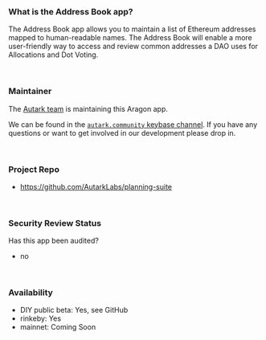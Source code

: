 <br>

### What is the Address Book app?

The Address Book app allows you to maintain a list of Ethereum addresses mapped to human-readable names. The Address Book will enable a more user-friendly way to access and review common addresses a DAO uses for Allocations and Dot Voting.

<br>

### Maintainer 

The [Autark team](https://github.com/AutarkLabs/planning-suite) is maintaining this Aragon app.

We can be found in the [`autark.community` keybase channel](https://keybase.io/team/autark.community). If you have any questions or want to get involved in our development please drop in.

<br>

### Project Repo 
- https://github.com/AutarkLabs/planning-suite

<br>

### Security Review Status 

Has this app been audited?
- no

<br>

### Availability 
- DIY public beta: Yes, see GitHub
- rinkeby: Yes
- mainnet: Coming Soon

<br>

